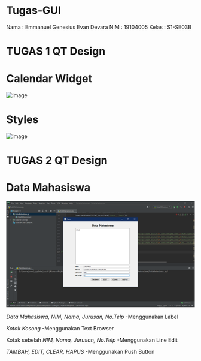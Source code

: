 # Tugas-GUI
Nama  : Emmanuel Genesius Evan Devara
NIM   : 19104005
Kelas : S1-SE03B

# TUGAS 1 QT Design
# Calendar Widget
![image](https://user-images.githubusercontent.com/72756374/114419288-80728a80-9bdd-11eb-8da7-d77044d0df58.png)

# Styles
![image](https://user-images.githubusercontent.com/72756374/114422808-cd0b9500-9be0-11eb-9736-afb5d748ce5e.png)

# TUGAS 2 QT Design
# Data Mahasiswa
<img src = "https://github.com/Evan-Devara/Tugas-GUI/blob/Tugas-Teori/QT_Data%20Mahasiswa/Screenshot.png">

*Data Mahasiswa, NIM, Nama, Jurusan, No.Telp* -Menggunakan Label

*Kotak Kosong* -Menggunakan Text Browser

Kotak sebelah *NIM, Nama, Jurusan, No.Telp* -Menggunakan Line Edit

*TAMBAH, EDIT, CLEAR, HAPUS* -Menggunakan Push Button
